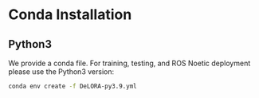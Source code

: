 # Conda Installation

## Python3

We provide a conda file. For training, testing, and ROS Noetic deployment please use the Python3 version:
```bash
conda env create -f DeLORA-py3.9.yml
```